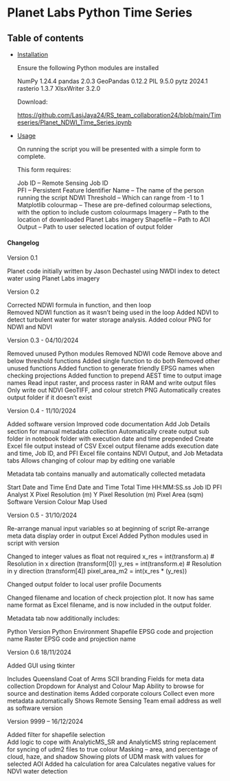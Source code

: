 # Planet Labs Python Time Series

## Table of contents

- [Installation](#installation)

    Ensure the following Python modules are installed

    NumPy	    1.24.4
    pandas	    2.0.3
    GeoPandas	0.12.2
    PIL	        9.5.0
    pytz	    2024.1
    rasterio	1.3.7
    XlsxWriter	3.2.0

    Download:

    https://github.com/LasiJaya24/RS_team_collaboration24/blob/main/Timeseries/Planet_NDWI_Time_Series.ipynb
    
 - [Usage](#usage)

    On running the script you will be presented with a simple form to complete.

    This form requires:

    Job ID – Remote Sensing Job ID  
    PFI – Persistent Feature Identifier
    Name – The name of the person running the script
    NDWI Threshold – Which can range from -1 to 1
    Matplotlib colourmap – These are pre-defined colourmap selections, with the option to include custom colourmaps
    Imagery – Path to the location of downloaded Planet Labs imagery
    Shapefile – Path to AOI
    Output – Path to user selected location of output folder


#### Changelog

Version 0.1

Planet code initially written by Jason Dechastel using NWDI index to detect water using Planet Labs imagery

Version 0.2

Corrected NDWI formula in function, and then loop  
Removed NDWI function as it wasn’t being used in the loop
Added NDVI to detect turbulent water for water storage analysis.
Added colour PNG for NDWI and NDVI


Version 0.3 - 04/10/2024

Removed unused Python modules
Removed NDWI code
Remove above and below threshold functions
Added single function to do both
Removed other unused functions
Added function to generate friendly EPSG names when checking projections
Added function to prepend AEST time to output image names
Read input raster, and process raster in RAM and write output files
Only write out NDVI GeoTIFF, and colour stretch PNG
Automatically creates output folder if it doesn’t exist

Version 0.4 - 11/10/2024

Added software version
Improved code documentation
Add Job Details section for manual metadata collection
Automatically create output sub folder in notebook folder with execution date and time prepended
Create Excel file output instead of CSV
Excel output filename adds execution date and time, Job ID, and PFI
Excel file contains NDVI Output, and Job Metadata tabs
Allows changing of colour map by editing one variable

Metadata tab contains manually and automatically collected metadata

Start Date and Time
End Date and Time
Total Time HH:MM:SS.ss
Job ID
PFI
Analyst
X Pixel Resolution (m)
Y Pixel Resolution (m)
Pixel Area (sqm)
Software Version
Colour Map Used

Version 0.5 - 31/10/2024

Re-arrange manual input variables so at beginning of script
Re-arrange meta data display order in output Excel
Added Python modules used in script with version

Changed to integer values as float not required
x_res = int(transform.a)  # Resolution in x direction (transform[0])
y_res = int(transform.e)  # Resolution in y direction (transform[4])
pixel_area_m2 = int(x_res * (y_res))

Changed output folder to local user profile Documents

Changed filename and location of check projection plot. It now has same name format as Excel filename, and is now included in the output folder.

Metadata tab now additionally includes:

Python Version
Python Environment
Shapefile EPSG code and projection name
Raster EPSG code and projection name

Version 0.6 18/11/2024

Added GUI using tkinter

Includes
Queensland Coat of Arms
SCII branding
Fields for meta data collection
Dropdown for Analyst and Colour Map
Ability to browse for source and destination items
Added corporate colours
Collect even more metadata automatically
Shows Remote Sensing Team email address as well as software version

Version 9999 – 16/12/2024  

Added filter for shapefile selection  
Add logic to cope with AnalyticMS_SR and AnalyticMS string replacement for syncing of udm2 files to true colour
Masking – area, and percentage of cloud, haze, and shadow
Showing plots of UDM mask with values for selected AOI
Added ha calculation for area
Calculates negative values for NDVI water detection